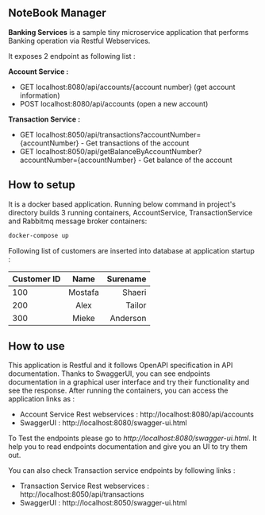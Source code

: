## NoteBook Manager

**Banking Services** is a sample tiny microservice application that performs Banking operation via Restful Webservices.

It exposes 2 endpoint as following list :

**Account Service :**

- GET localhost:8080/api/accounts/{account number} (get account information)
- POST localhost:8080/api/accounts (open a new account)


**Transaction Service :**

- GET localhost:8050/api/transactions?accountNumber={accountNumber} - Get transactions of the account
- GET localhost:8050/api/getBalanceByAccountNumber?accountNumber={accountNumber} - Get balance of the account


## How to setup
It is a docker based application. Running below command in project's directory builds 3 running containers, AccountService, TransactionService and Rabbitmq message broker containers:

```bash
docker-compose up
```


Following list of customers are inserted into database at application startup :

| Customer ID | Name | Surename |
| :---         |     :---:      |          ---: |
| 100   | Mostafa     | Shaeri    |
| 200     | Alex       | Tailor      |
| 300     | Mieke       | Anderson      |



## How to use
This application is Restful and it follows OpenAPI specification in API documentation. Thanks to SwaggerUI, you can see endpoints documentation in a graphical user interface and try their functionality and see the response. After running the containers, you can access the application links as :

- Account Service Rest webservices : http://localhost:8080/api/accounts
- SwaggerUI : http://localhost:8080/swagger-ui.html


To Test the endpoints please go to *http://localhost:8080/swagger-ui.html*. It help you to read endpoints documentation and give you an UI to try them out.


You can also check Transaction service endpoints by following links :

- Transaction Service Rest webservices : http://localhost:8050/api/transactions
- SwaggerUI : http://localhost:8050/swagger-ui.html

